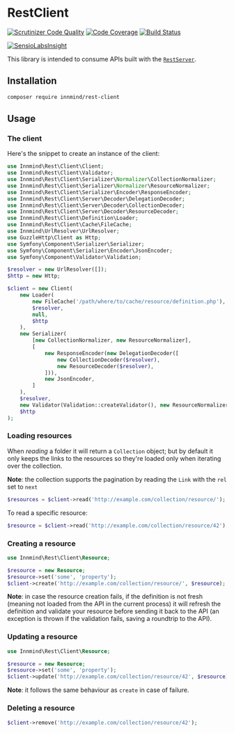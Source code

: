 # RestClient

[![Scrutinizer Code Quality](https://scrutinizer-ci.com/g/Innmind/rest-client/badges/quality-score.png?b=master)](https://scrutinizer-ci.com/g/Innmind/rest-client/?branch=master)
[![Code Coverage](https://scrutinizer-ci.com/g/Innmind/rest-client/badges/coverage.png?b=master)](https://scrutinizer-ci.com/g/Innmind/rest-client/?branch=master)
[![Build Status](https://scrutinizer-ci.com/g/Innmind/rest-client/badges/build.png?b=master)](https://scrutinizer-ci.com/g/Innmind/rest-client/build-status/master)

[![SensioLabsInsight](https://insight.sensiolabs.com/projects/cc996425-8db6-4b92-98e7-ec38f65d643e/big.png)](https://insight.sensiolabs.com/projects/cc996425-8db6-4b92-98e7-ec38f65d643e)

This library is intended to consume APIs built with the [`RestServer`](https://github.com/Innmind/rest-server).

## Installation

```sh
composer require innmind/rest-client
```

## Usage

### The client

Here's the snippet to create an instance of the client:

```php
use Innmind\Rest\Client\Client;
use Innmind\Rest\Client\Validator;
use Innmind\Rest\Client\Serializer\Normalizer\CollectionNormalizer;
use Innmind\Rest\Client\Serializer\Normalizer\ResourceNormalizer;
use Innmind\Rest\Client\Serializer\Encoder\ResponseEncoder;
use Innmind\Rest\Client\Server\Decoder\DelegationDecoder;
use Innmind\Rest\Client\Server\Decoder\CollectionDecoder;
use Innmind\Rest\Client\Server\Decoder\ResourceDecoder;
use Innmind\Rest\Client\Definition\Loader;
use Innmind\Rest\Client\Cache\FileCache;
use Innmind\UrlResolver\UrlResolver;
use GuzzleHttp\Client as Http;
use Symfony\Component\Serializer\Serializer;
use Symfony\Component\Serializer\Encoder\JsonEncoder;
use Symfony\Component\Validator\Validation;

$resolver = new UrlResolver([]);
$http = new Http;

$client = new Client(
    new Loader(
        new FileCache('/path/where/to/cache/resource/definition.php'),
        $resolver,
        null,
        $http
    ),
    new Serializer(
        [new CollectionNormalizer, new ResourceNormalizer],
        [
            new ResponseEncoder(new DelegationDecoder([
                new CollectionDecoder($resolver),
                new ResourceDecoder($resolver),
            ])),
            new JsonEncoder,
        ]
    ),
    $resolver,
    new Validator(Validation::createValidator(), new ResourceNormalizer),
    $http
);
```

### Loading resources

When *reading* a folder it will return a `Collection` object; but by default it only keeps the links to the resources so they're loaded only when iterating over the collection.

**Note**: the collection supports the pagination by reading the `Link` with the `rel` set to `next`

```php
$resources = $client->read('http://example.com/collection/resource/');
```

To read a specific resource:

```php
$resource = $client->read('http://example.com/collection/resource/42');
```

### Creating a resource

```php
use Innmind\Rest\Client\Resource;

$resource = new Resource;
$resource->set('some', 'property');
$client->create('http://example.com/collection/resource/', $resource);
```

**Note**: in case the resource creation fails, if the definition is not fresh (meaning not loaded from the API in the current process) it will refresh the definition and validate your resource before sending it back to the API (an exception is thrown if the validation fails, saving a roundtrip to the API).

### Updating a resource

```php
use Innmind\Rest\Client\Resource;

$resource = new Resource;
$resource->set('some', 'property');
$client->update('http://example.com/collection/resource/42', $resource);
```

**Note**: it follows the same behaviour as `create` in case of failure.

### Deleting a resource

```php
$client->remove('http://example.com/collection/resource/42');
```

